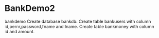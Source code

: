 # BankDemo2
bankdemo
Create database bankdb.
Create table bankusers with column id,pernr,password,fname and lname.
Create table bankmoney with column id and amount.
